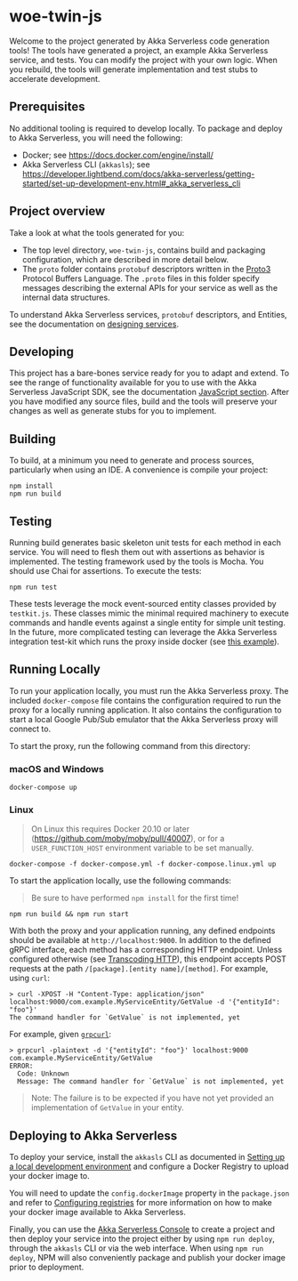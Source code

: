 # woe-twin-js

Welcome to the project generated by Akka Serverless code generation tools! The tools have generated a project, an example Akka Serverless service, and tests. You can modify the project with your own logic. When you rebuild, the tools will generate implementation and test stubs to accelerate development.

## Prerequisites

No additional tooling is required to develop locally. To package and deploy to Akka Serverless, you will need the following:

- Docker; see https://docs.docker.com/engine/install/
- Akka Serverless CLI (`akkasls`); see https://developer.lightbend.com/docs/akka-serverless/getting-started/set-up-development-env.html#_akka_serverless_cli

## Project overview

Take a look at what the tools generated for you:

- The top level directory, `woe-twin-js`, contains build and packaging configuration, which are described in more detail below.
- The `proto` folder contains `protobuf` descriptors written in the [Proto3](https://developers.google.com/protocol-buffers/docs/proto3) Protocol Buffers Language. The `.proto` files in this folder specify messages describing the external APIs for your service as well as the internal data structures.

To understand Akka Serverless services, `protobuf` descriptors, and Entities, see the documentation on [designing services](https://developer.lightbend.com/docs/akka-serverless/designing/index.html).

## Developing

This project has a bare-bones service ready for you to adapt and
extend. To see the range of functionality available for you to use with the Akka Serverless JavaScript SDK, see the documentation [JavaScript section](https://developer.lightbend.com/docs/akka-serverless/javascript/index.html). After you have modified any source files, build and the tools will preserve your changes as well as generate stubs for you to implement.

## Building

To build, at a minimum you need to generate and process sources, particularly when using an IDE.
A convenience is compile your project:

```
npm install
npm run build
```

## Testing

Running build generates basic skeleton unit tests for each method in each service. You will need to flesh them out with assertions as behavior is implemented. The testing framework used by the tools is Mocha. You should use Chai for assertions. To execute the tests:

```
npm run test
```

These tests leverage the mock event-sourced entity classes provided by `testkit.js`. These classes mimic the minimal required machinery to execute commands and handle events against a single entity for simple unit testing. In the future, more complicated testing can leverage the Akka Serverless integration test-kit which runs the proxy inside docker (see [this example](https://github.com/lightbend/akkaserverless-framework/blob/master/javascript-sdk/integration-test/integration-testkit-test.js)).

## Running Locally

To run your application locally, you must run the Akka Serverless proxy. The included `docker-compose` file contains the configuration required to run the proxy for a locally running application. It also contains the configuration to start a local Google Pub/Sub emulator that the Akka Serverless proxy will connect to.

To start the proxy, run the following command from this directory:

### macOS and Windows

```
docker-compose up
```

### Linux

> On Linux this requires Docker 20.10 or later (https://github.com/moby/moby/pull/40007),
> or for a `USER_FUNCTION_HOST` environment variable to be set manually.

```
docker-compose -f docker-compose.yml -f docker-compose.linux.yml up
```

To start the application locally, use the following commands:

> Be sure to have performed `npm install` for the first time!

```
npm run build && npm run start
```

With both the proxy and your application running, any defined endpoints should be available at `http://localhost:9000`. In addition to the defined gRPC interface, each method has a corresponding HTTP endpoint. Unless configured otherwise (see [Transcoding HTTP](https://developer.lightbend.com/docs/akka-serverless/javascript/proto.html#_transcoding_http)), this endpoint accepts POST requests at the path `/[package].[entity name]/[method]`. For example, using `curl`:

```
> curl -XPOST -H "Content-Type: application/json" localhost:9000/com.example.MyServiceEntity/GetValue -d '{"entityId": "foo"}'
The command handler for `GetValue` is not implemented, yet
```

For example, given [`grpcurl`](https://github.com/fullstorydev/grpcurl):

```
> grpcurl -plaintext -d '{"entityId": "foo"}' localhost:9000 com.example.MyServiceEntity/GetValue
ERROR:
  Code: Unknown
  Message: The command handler for `GetValue` is not implemented, yet
```

> Note: The failure is to be expected if you have not yet provided an implementation of `GetValue` in
> your entity.

## Deploying to Akka Serverless

To deploy your service, install the `akkasls` CLI as documented in [Setting up a local development environment](https://developer.lightbend.com/docs/akka-serverless/getting-started/set-up-development-env.html) and configure a Docker Registry to upload your docker image to.

You will need to update the `config.dockerImage` property in the `package.json` and refer to [Configuring registries](https://developer.lightbend.com/docs/akka-serverless/deploying/registries.html) for more information on how to make your docker image available to Akka Serverless.

Finally, you can use the [Akka Serverless Console](https://console.akkaserverless.com)
to create a project and then deploy your service into the project either by using `npm run deploy`,
through the `akkasls` CLI or via the web interface. When using `npm run deploy`, NPM will also
conveniently package and publish your docker image prior to deployment.
